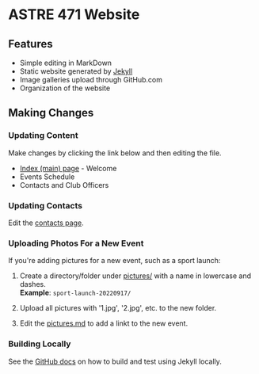 # ASTRE 471 Website

## Features

* Simple editing in MarkDown
* Static website generated by [Jekyll](https://jekyllrb.com/) 
* Image galleries upload through GitHub.com
* Organization of the website

## Making Changes

### Updating Content

Make changes by clicking the link below and then editing the file.

 * [Index (main) page](index.md) - Welcome 
 * Events Schedule
 * Contacts and Club Officers

### Updating Contacts

Edit the [contacts page](_pages/contacts.md).

### Uploading Photos For a New Event

If you're adding pictures for a new event, such as a sport launch:

1. Create a directory/folder under [pictures/](pictures/) with a name in lowercase and dashes.  
   **Example**: `sport-launch-20220917/`

2. Upload all pictures with '1.jpg', '2.jpg', etc. to the new folder.

3. Edit the [pictures.md](pictures.md) to add a linkt to the new event.

### Building Locally

See the [GitHub docs](https://docs.github.com/en/pages/setting-up-a-github-pages-site-with-jekylltesting-your-github-pages-site-locally-with-jekyll#building-your-site-locally) on how to build and test using Jekyll locally.
